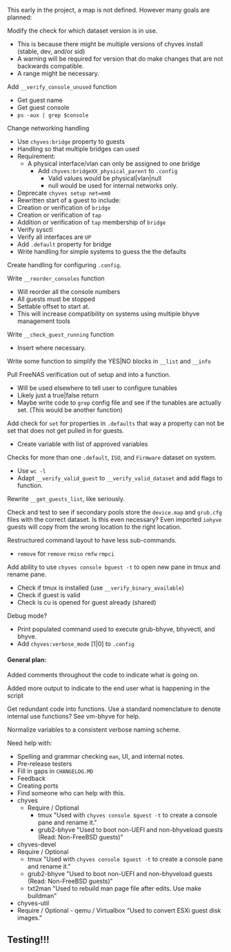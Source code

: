 This early in the project, a map is not defined. However many goals are planned:

Modify the check for which dataset version is in use.
- This is because there might be multiple versions of chyves install (stable, dev, and/or sid)
- A warning will be required for version that do make changes that are not backwards compatible.
- A range might be necessary.

Add `__verify_console_unused` function
- Get guest name
- Get guest console
- `ps -aux | grep $console`

Change networking handling
- Use `chyves:bridge` property to guests
 - Handling so that multiple bridges can used
 - Requirement:
   - A physical interface/vlan can only be assigned to one bridge
     - Add `chyves:bridgeXX_physical_parent` to `.config`
       - Valid values would be physical|vlan|null
        - null would be used for internal networks only.
- Deprecate `chyves setup net=em0`
- Rewritten start of a guest to include:
 - Creation or verification of `bridge`
 - Creation or verification of `tap`
 - Addition or verification of `tap` membership of `bridge`
 - Verify sysctl
 - Verify all interfaces are `UP`
- Add `.default` property for bridge
- Write handling for simple systems to guess the the defaults

Create handling for configuring `.config`.

Write `__reorder_consoles` function
- Will reorder all the console numbers
- All guests must be stopped
- Settable offset to start at.
- This will increase compatibility on systems using multiple bhyve management tools

Write `__check_guest_running` function
- Insert where necessary.

Write some function to simplify the YES|NO blocks in `__list` and `__info`

Pull FreeNAS verification out of setup and into a function.
- Will be used elsewhere to tell user to configure tunables
- Likely just a true|false return
- Maybe write code to `grep` config file and see if the tunables are actually set. (This would be another function)

Add check for `set` for properties in `.defaults` that way a property can not be set that does not get pulled in for guests.
- Create variable with list of approved variables

Checks for more than one `.default`, `ISO`, and `Firmware` dataset on system.
- Use `wc -l`
- Adapt `__verify_valid_guest` to `__verify_valid_dataset` and add flags to function.

Rewrite `__get_guests_list`, like seriously.

Check and test to see if secondary pools store the `device.map` and `grub.cfg` files with the correct dataset. Is this even necessary? Even imported `iohyve` guests will copy from the wrong location to the right location.

Restructured command layout to have less sub-commands.
- `remove` for `remove` `rmiso` `rmfw` `rmpci`

Add ability to use `chyves console bguest -t` to open new pane in tmux and rename pane.
- Check if tmux is installed (use `__verify_binary_available`)
- Check if guest is valid
- Check is cu is opened for guest already (shared)

Debug mode?
- Print populated command used to execute grub-bhyve, bhyvectl, and bhyve.
- Add `chyves:verbose_mode` [1|0] to `.config`

#### General plan:
Added comments throughout the code to indicate what is going on.

Added more output to indicate to the end user what is happening in the script

Get redundant code into functions. Use a standard nomenclature to denote internal use functions? See vm-bhyve for help.

Normalize variables to a consistent verbose naming scheme.

Need help with:
- Spelling and grammar checking `man`, UI, and internal notes.
- Pre-release testers
- Fill in gaps in `CHANGELOG.MD`
- Feedback
- Creating ports
 - Find someone who can help with this.
 - chyves
   - Require / Optional
     - tmux "Used with `chyves console $guest -t` to create a console pane and rename it."
      - grub2-bhyve "Used to boot non-UEFI and non-bhyveload guests (Read: Non-FreeBSD guests)"
 -  chyves-devel
   - Require / Optional
     - tmux "Used with `chyves console $guest -t` to create a console pane and rename it."
      - grub2-bhyve "Used to boot non-UEFI and non-bhyveload guests (Read: Non-FreeBSD guests)"
      - txt2man "Used to rebuild man page file after edits. Use make buildman"
 -  chyves-util
   -  Require / Optional
     - qemu / Virtualbox "Used to convert ESXi guest disk images."

## Testing!!!
